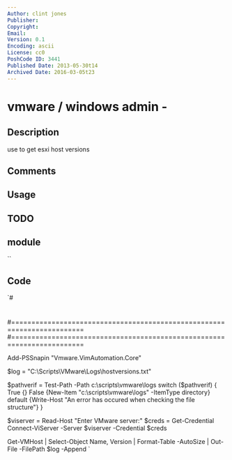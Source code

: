 ```yaml
---
Author: clint jones
Publisher: 
Copyright: 
Email: 
Version: 0.1
Encoding: ascii
License: cc0
PoshCode ID: 3441
Published Date: 2013-05-30t14
Archived Date: 2016-03-05t23
---
```


# vmware / windows admin - 

## Description

use to get esxi host versions

## Comments



## Usage



## TODO



## module

``

## Code

`#
 #
 #========================================================================
 #========================================================================
 
 Add-PSSnapin "Vmware.VimAutomation.Core"
 
 $log = "C:\Scripts\VMware\Logs\hostversions.txt"
 
 $pathverif = Test-Path -Path c:\scripts\vmware\logs
 switch ($pathverif)
     {
         True    {}
         False   {New-Item "c:\scripts\vmware\logs" -ItemType directory}
         default {Write-Host "An error has occured when checking the file structure"}
     }
 
 $viserver = Read-Host "Enter VMware server:"
 $creds = Get-Credential
 Connect-ViServer -Server $viserver -Credential $creds
 
 Get-VMHost | Select-Object Name, Version | Format-Table -AutoSize | Out-File -FilePath $log -Append
`

